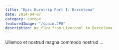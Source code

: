 ```yaml
---
title: "Epic Eurotrip Part I: Barcelona"
date: 2014-04-07
category: europe
featuredImage: "/spain.JPG"
description: We flew from Liverpool to Barcelona.
---
```


Ullamco et nostrud magna commodo nostrud ...